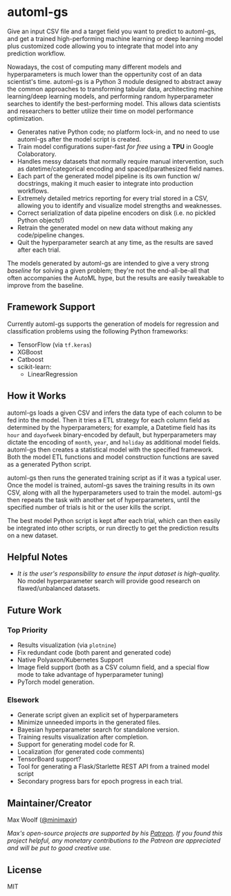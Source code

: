# automl-gs

Give an input CSV file and a target field you want to predict to automl-gs, and get a trained high-performing machine learning or deep learning model plus customized code allowing you to integrate that model into any prediction workflow.

Nowadays, the cost of computing many different models and hyperparameters is much lower than the oppertunity cost of an data scientist's time. automl-gs is a Python 3 module designed to abstract away the common approaches to transforming tabular data, architecting machine learning/deep learning models, and performing random hyperparameter searches to identify the best-performing model. This allows data scientists and researchers to better utilize their time on model performance optimization.

* Generates native Python code; no platform lock-in, and no need to use automl-gs after the model script is created.
* Train model configurations super-fast *for free* using a **TPU** in Google Colaboratory.
* Handles messy datasets that normally require manual intervention, such as datetime/categorical encoding and spaced/parathesized field names.
* Each part of the generated model pipeline is its own  function w/ docstrings, making it much easier to integrate into production workflows.
* Extremely detailed metrics reporting for every trial stored in a CSV, allowing you to identify and visualize model strengths and weaknesses.
* Correct serialization of data pipeline encoders on disk (i.e. no pickled Python objects!)
* Retrain the generated model on new data without making any code/pipeline changes.
* Quit the hyperparameter search at any time, as the results are saved after each trial.

The models generated by automl-gs are intended to give a very strong *baseline* for solving a given problem; they're not the end-all-be-all that often accompanies the AutoML hype, but the results are easily tweakable to improve from the baseline.

## Framework Support

Currently automl-gs supports the generation of models for regression and classification problems using the following Python frameworks:

* TensorFlow (via `tf.keras`)
* XGBoost
* Catboost
* scikit-learn:
  * LinearRegression

## How it Works

automl-gs loads a given CSV and infers the data type of each column to be fed into the model. Then it tries a ETL strategy for each column field as determined by the hyperparameters; for example, a Datetime field has its `hour` and `dayofweek` binary-encoded by default, but hyperparameters may dictate the encoding of `month`, `year`, and `holiday` as additional model fields. automl-gs then creates a statistical model with the specified framework. Both the model ETL functions and model construction functions are saved as a generated Python script.

automl-gs then runs the generated training script as if it was a typical user. Once the model is trained, automl-gs saves the training results in its own CSV, along with all the hyperparameters used to train the model. automl-gs then repeats the task with another set of hyperparameters, until the specified number of trials is hit or the user kills the script.

The best model Python script is kept after each trial, which can then easily be integrated into other scripts, or run directly to get the prediction results on a new dataset.

## Helpful Notes

* *It is the user's responsibility to ensure the input dataset is high-quality.* No model hyperparameter search will provide good research on flawed/unbalanced datasets.

## Future Work

### Top Priority

* Results visualization (via `plotnine`)
* Fix redundant code (both parent and generated code)
* Native Polyaxon/Kubernetes Support
* Image field support (both as a CSV column field, and a special flow mode to take advantage of hyperparameter tuning)
* PyTorch model generation.

### Elsework

* Generate script given an explicit set of hyperparameters
* Minimize unneeded imports in the generated files.
* Bayesian hyperparameter search for standalone version.
* Training results visualization after completion.
* Support for generating model code for R.
* Localization (for generated code comments)
* TensorBoard support?
* Tool for generating a Flask/Starlette REST API from a trained model script
* Secondary progress bars for epoch progress in each trial.

## Maintainer/Creator

Max Woolf ([@minimaxir](http://minimaxir.com))

*Max's open-source projects are supported by his [Patreon](https://www.patreon.com/minimaxir). If you found this project helpful, any monetary contributions to the Patreon are appreciated and will be put to good creative use.*

## License

MIT